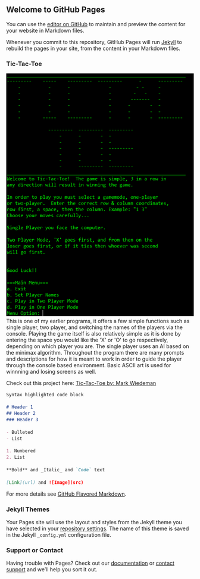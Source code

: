 ## Welcome to GitHub Pages

You can use the [editor on GitHub](https://github.com/marklanglo/My-Portfolio/edit/gh-pages/index.md) to maintain and preview the content for your website in Markdown files.

Whenever you commit to this repository, GitHub Pages will run [Jekyll](https://jekyllrb.com/) to rebuild the pages in your site, from the content in your Markdown files.

### Tic-Tac-Toe
<img src="https://github.com/marklanglo/My-Portfolio/blob/gh-pages/screenshots/tictactoe1.PNG">
This is one of my earlier programs, it offers a few simple functions such as single player, two player, and switching the names of the players via the console.  Playing the game itself is also relatively simple as it is done by entering the space you would like the 'X' or 'O' to go respectively, depending on which player you are.  The single player uses an AI based on the minimax algorithm.  Throughout the program there are many prompts and descriptions for how it is meant to work in order to guide the player through the console based environment.  Basic ASCII art is used for winnning and losing screens as well.

Check out this project here: [Tic-Tac-Toe by: Mark Wiedeman](https://github.com/marklanglo/TicTacToe/tree/main)

```markdown
Syntax highlighted code block

# Header 1
## Header 2
### Header 3

- Bulleted
- List

1. Numbered
2. List

**Bold** and _Italic_ and `Code` text

[Link](url) and ![Image](src)
```

For more details see [GitHub Flavored Markdown](https://guides.github.com/features/mastering-markdown/).

### Jekyll Themes

Your Pages site will use the layout and styles from the Jekyll theme you have selected in your [repository settings](https://github.com/marklanglo/My-Portfolio/settings/pages). The name of this theme is saved in the Jekyll `_config.yml` configuration file.

### Support or Contact

Having trouble with Pages? Check out our [documentation](https://docs.github.com/categories/github-pages-basics/) or [contact support](https://support.github.com/contact) and we’ll help you sort it out.
